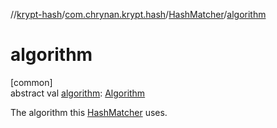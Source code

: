//[krypt-hash](../../../index.md)/[com.chrynan.krypt.hash](../index.md)/[HashMatcher](index.md)/[algorithm](algorithm.md)

# algorithm

[common]\
abstract val [algorithm](algorithm.md): [Algorithm](index.md)

The algorithm this [HashMatcher](index.md) uses.
